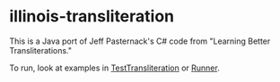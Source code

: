 # illinois-transliteration

This is a Java port of Jeff Pasternack's C# code from "Learning Better Transliterations."

To run, look at examples in [TestTransliteration](src/main/test/java/edu/illinois/cs/cogcomp/transliteration/TestTransliteration.java)
or [Runner](src/main/java/edu/illinois/cs/cogcomp/transliteration/Runner.java).
